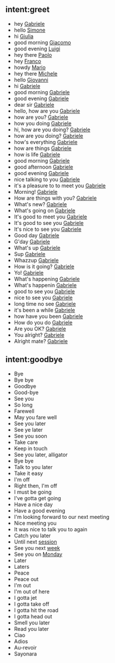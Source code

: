 ## intent:greet
- hey [Gabriele](name)
- hello [Simone](name)
- hi [Giulia](name)
- good morning [Giacomo](name)
- good evening [Luigi](name)
- hey there [Paolo](name)
- hey [Franco](name)
- howdy [Mario](name)
- hey there [Michele](name)
- hello [Giovanni](name)
- hi [Gabriele](name)
- good morning [Gabriele](name)
- good evening [Gabriele](name)
- dear sir [Gabriele](name)
- hello, how are you [Gabriele](name)
- how are you? [Gabriele](name)
- how you doing [Gabriele](name)
- hi, how are you doing? [Gabriele](name)
- how are you doing? [Gabriele](name)
- how's everything [Gabriele](name)
- how are things [Gabriele](name)
- how is life [Gabriele](name)
- good morning [Gabriele](name)
- good afternoon [Gabriele](name)
- good evening [Gabriele](name)
- nice talking to you [Gabriele](name)
- it's a pleasure to to meet you [Gabriele](name)
- Morning! [Gabriele](name)
- How are things with you? [Gabriele](name)
- What's new? [Gabriele](name)
- What's going on [Gabriele](name)
- It's good to meet you [Gabriele](name)
- It's good to see you [Gabriele](name)
- It's nice to see you [Gabriele](name)
- Good day [Gabriele](name)
- G'day [Gabriele](name)
- What's up [Gabriele](name)
- Sup [Gabriele](name)
- Whazzup [Gabriele](name)
- How is it going? [Gabriele](name)
- Yo! [Gabriele](name)
- What's happening [Gabriele](name)
- What's happenin [Gabriele](name)
- good to see you [Gabriele](name)
- nice to see you [Gabriele](name)
- long time no see [Gabriele](name)
- it's been a while [Gabriele](name)
- how have you been [Gabriele](name)
- How do you do [Gabriele](name)
- Are you OK? [Gabriele](name)
- You alright? [Gabriele](name)
- Alright mate? [Gabriele](name)

## intent:goodbye
- Bye
- Bye bye
- Goodbye
- Good-bye
- See you
- So long
- Farewell
- May you fare well
- See you later
- See ye later
- See you soon
- Take care
- Keep in touch
- See you later, alligator
- Bye bye
- Talk to you later
- Take it easy
- I'm off
- Right then, I'm off
- I must be going
- I've gotta get going
- Have a nice day
- Have a good evening
- I'm looking forward to our next meeting
- Nice meeting you
- It was nice to talk you to again
- Catch you later
- Until next [session](period)
- See you next [week](period)
- See you on [Monday](period)
- Later
- Laters
- Peace
- Peace out
- I'm out
- I'm out of here
- I gotta jet
- I gotta take off
- I gotta hit the road
- I gotta head out
- Smell you later
- Read you later
- Ciao
- Adios
- Au-revoir
- Sayonara
  